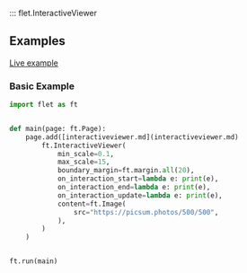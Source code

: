 ::: flet.InteractiveViewer

## Examples

[Live example](https://flet-controls-gallery.fly.dev/utility/interactiveviewer)

### Basic Example

```python
import flet as ft


def main(page: ft.Page):
    page.add([interactiveviewer.md](interactiveviewer.md)
        ft.InteractiveViewer(
            min_scale=0.1,
            max_scale=15,
            boundary_margin=ft.margin.all(20),
            on_interaction_start=lambda e: print(e),
            on_interaction_end=lambda e: print(e),
            on_interaction_update=lambda e: print(e),
            content=ft.Image(
                src="https://picsum.photos/500/500",
            ),
        )
    )


ft.run(main)
```

